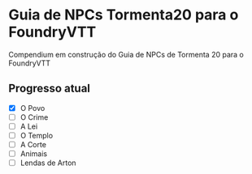 # Guia de NPCs Tormenta20 para o FoundryVTT
Compendium em construção do Guia de NPCs de Tormenta 20 para o FoundryVTT
## Progresso atual
 - [x] O Povo
 - [ ] O Crime
 - [ ] A Lei
 - [ ] O Templo
 - [ ] A Corte
 - [ ] Animais
 - [ ] Lendas de Arton
